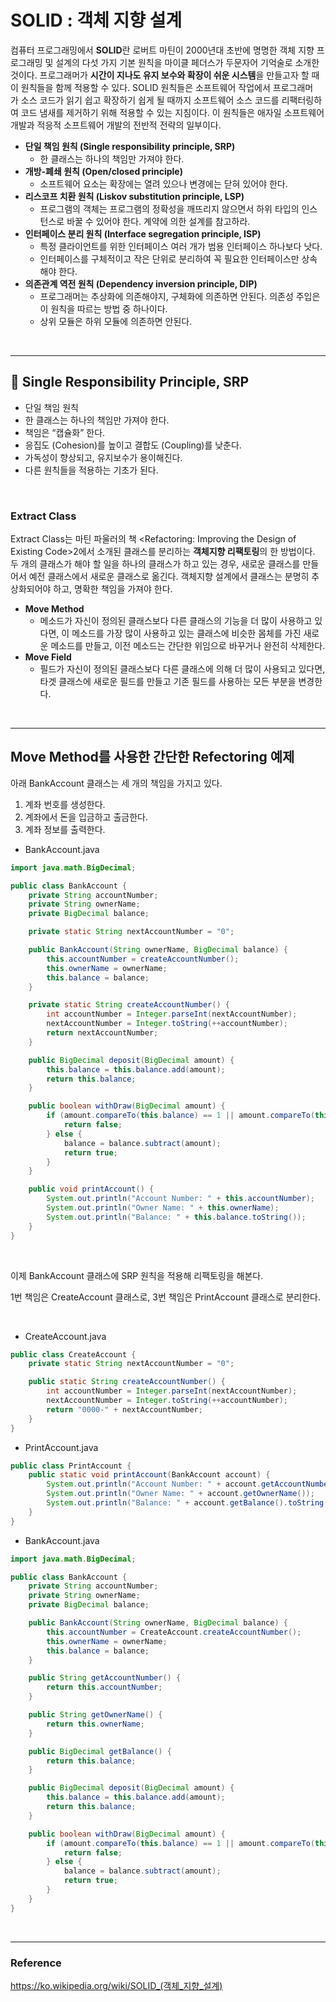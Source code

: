 # SOLID : 객체 지향 설계

컴퓨터 프로그래밍에서 **SOLID**란 로버트 마틴이 2000년대 초반에 명명한 객체 지향 프로그래밍 및 설계의 다섯 가지 기본 원칙을 마이클 페더스가 두문자어 기억술로 소개한 것이다. 프로그래머가 **시간이 지나도 유지 보수와 확장이 쉬운 시스템**을 만들고자 할 때 이 원칙들을 함께 적용할 수 있다. SOLID 원칙들은 소프트웨어 작업에서 프로그래머가 소스 코드가 읽기 쉽고 확장하기 쉽게 될 때까지 소프트웨어 소스 코드를 리팩터링하여 코드 냄새를 제거하기 위해 적용할 수 있는 지침이다. 이 원칙들은 애자일 소프트웨어 개발과 적응적 소프트웨어 개발의 전반적 전략의 일부이다.

- **단일 책임 원칙 (Single responsibility principle, SRP)**
    - 한 클래스는 하나의 책임만 가져야 한다.
- **개방-폐쇄 원칙 (Open/closed principle)**
    - 소프트웨어 요소는 확장에는 열려 있으나 변경에는 닫혀 있어야 한다.
- **리스코프 치환 원칙 (Liskov substitution principle, LSP)**
    - 프로그램의 객체는 프로그램의 정확성을 깨뜨리지 않으면서 하위 타입의 인스턴스로 바꿀 수 있어야 한다. 계약에 의한 설계를 참고하라.
- **인터페이스 분리 원칙 (Interface segregation principle, ISP)**
    - 특정 클라이언트를 위한 인터페이스 여러 개가 범용 인터페이스 하나보다 낫다.
    - 인터페이스를 구체적이고 작은 단위로 분리하여 꼭 필요한 인터페이스만 상속해야 한다.
- **의존관계 역전 원칙 (Dependency inversion principle, DIP)**
    - 프로그래머는 추상화에 의존해야지, 구체화에 의존하면 안된다. 의존성 주입은 이 원칙을 따르는 방법 중 하나이다.
    - 상위 모듈은 하위 모듈에 의존하면 안된다.

<br>

---

## 🌟 Single Responsibility Principle, SRP

- 단일 책임 원칙
- 한 클래스는 하나의 책임만 가져야 한다.
- 책임은 “캡슐화” 한다.
- 응집도 (Cohesion)를 높이고 결합도 (Coupling)를 낮춘다.
- 가독성이 향상되고, 유지보수가 용이해진다.
- 다른 원칙들을 적용하는 기초가 된다.

<br>

### Extract Class

Extract Class는 마틴 파울러의 책 <Refactoring: Improving the Design of Existing Code>2에서 소개된 클래스를 분리하는 **객체지향 리팩토링**의 한 방법이다. 두 개의 클래스가 해야 할 일을 하나의 클래스가 하고 있는 경우, 새로운 클래스를 만들어서 예전 클래스에서 새로운 클래스로 옮긴다. 객체지향 설계에서 클래스는 분명히 추상화되어야 하고, 명확한 책임을 가져야 한다.

- **Move Method**
    - 메소드가 자신이 정의된 클래스보다 다른 클래스의 기능을 더 많이 사용하고 있다면, 이 메소드를 가장 많이 사용하고 있는 클래스에 비슷한 몸체를 가진 새로운 메소드를 만들고, 이전 메소드는 간단한 위임으로 바꾸거나 완전히 삭제한다.
- **Move Field**
    - 필드가 자신이 정의된 클래스보다 다른 클래스에 의해 더 많이 사용되고 있다면, 타겟 클래스에 새로운 필드를 만들고 기존 필드를 사용하는 모든 부분을 변경한다.

<br>

---

## Move Method를 사용한 간단한 Refectoring 예제

아래 BankAccount 클래스는 세 개의 책임을 가지고 있다.

1. 계좌 번호를 생성한다.
2. 계좌에서 돈을 입금하고 출금한다.
3. 계좌 정보를 출력한다.

- BankAccount.java

```java
import java.math.BigDecimal;

public class BankAccount {
    private String accountNumber;
    private String ownerName;
    private BigDecimal balance;

    private static String nextAccountNumber = "0";

    public BankAccount(String ownerName, BigDecimal balance) {
        this.accountNumber = createAccountNumber();
        this.ownerName = ownerName;
        this.balance = balance;
    }

    private static String createAccountNumber() {
        int accountNumber = Integer.parseInt(nextAccountNumber);
        nextAccountNumber = Integer.toString(++accountNumber);
        return nextAccountNumber;
    }

    public BigDecimal deposit(BigDecimal amount) {
        this.balance = this.balance.add(amount);
        return this.balance;
    }

    public boolean withDraw(BigDecimal amount) {
        if (amount.compareTo(this.balance) == 1 || amount.compareTo(this.balance) == 0) {
            return false;
        } else {
            balance = balance.subtract(amount);
            return true;
        }
    }

    public void printAccount() {
        System.out.println("Account Number: " + this.accountNumber);
        System.out.println("Owner Name: " + this.ownerName);
        System.out.println("Balance: " + this.balance.toString());
    }
}
```

<br>

이제 BankAccount 클래스에 SRP 원칙을 적용해 리팩토링을 해본다.

1번 책임은 CreateAccount 클래스로, 3번 책임은 PrintAccount 클래스로 분리한다.

<br>

- CreateAccount.java

```java
public class CreateAccount {
    private static String nextAccountNumber = "0";

    public static String createAccountNumber() {
        int accountNumber = Integer.parseInt(nextAccountNumber);
        nextAccountNumber = Integer.toString(++accountNumber);
        return "0000-" + nextAccountNumber;
    }
}
```

- PrintAccount.java

```java
public class PrintAccount {
    public static void printAccount(BankAccount account) {
        System.out.println("Account Number: " + account.getAccountNumber());
        System.out.println("Owner Name: " + account.getOwnerName());
        System.out.println("Balance: " + account.getBalance().toString());
    }
}
```

- BankAccount.java

```java
import java.math.BigDecimal;

public class BankAccount {
    private String accountNumber;
    private String ownerName;
    private BigDecimal balance;

    public BankAccount(String ownerName, BigDecimal balance) {
        this.accountNumber = CreateAccount.createAccountNumber();
        this.ownerName = ownerName;
        this.balance = balance;
    }

    public String getAccountNumber() {
        return this.accountNumber;
    }

    public String getOwnerName() {
        return this.ownerName;
    }

    public BigDecimal getBalance() {
        return this.balance;
    }

    public BigDecimal deposit(BigDecimal amount) {
        this.balance = this.balance.add(amount);
        return this.balance;
    }

    public boolean withDraw(BigDecimal amount) {
        if (amount.compareTo(this.balance) == 1 || amount.compareTo(this.balance) == 0) {
            return false;
        } else {
            balance = balance.subtract(amount);
            return true;
        }
    }
}
```

<br>

---

### Reference
https://ko.wikipedia.org/wiki/SOLID_(객체_지향_설계)